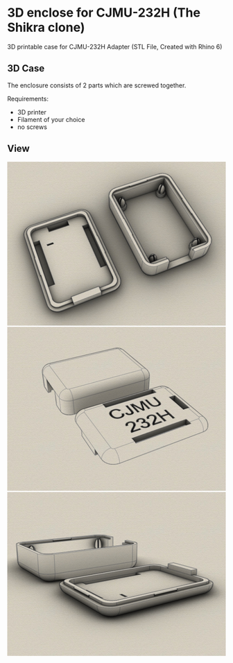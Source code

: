 # 3D enclose for CJMU-232H (The Shikra clone)
3D printable case for CJMU-232H Adapter (STL File, Created with Rhino 6)

## 3D Case

The enclosure consists of 2 parts which are screwed together. 

Requirements:
* 3D printer 
* Filament of your choice
* no screws

## View
![Example Case](iso-inside.jpg)
![Example Case](iso-outside.jpg)
![Example Case](iso.jpg)
